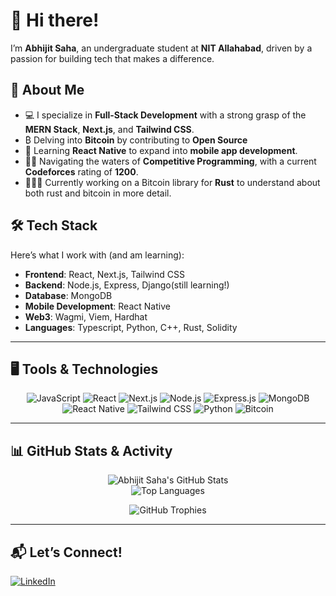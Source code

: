 
# 👋 Hi there!  

I’m **Abhijit Saha**, an undergraduate student at **NIT Allahabad**, driven by a passion for building tech that makes a difference.  

## 🚀 About Me  
- 💻 I specialize in **Full-Stack Development** with a strong grasp of the **MERN Stack**, **Next.js**, and **Tailwind CSS**.  
- ₿ Delving into **Bitcoin** by contributing to **Open Source** 
- 📱 Learning **React Native** to expand into **mobile app development**.  
- 🏊‍♂️ Navigating the waters of **Competitive Programming**, with a current **Codeforces** rating of **1200**.
- 👩🏻‍💻 Currently working on a Bitcoin library for **Rust** to understand about both rust and bitcoin in more detail.

## 🛠️ Tech Stack  
Here’s what I work with (and am learning):  
- **Frontend**: React, Next.js, Tailwind CSS  
- **Backend**: Node.js, Express, Django(still learning!)
- **Database**: MongoDB  
- **Mobile Development**: React Native  
- **Web3**: Wagmi, Viem, Hardhat
- **Languages**: Typescript, Python, C++, Rust, Solidity
---

## 🖥️ Tools & Technologies  

<p align="center">
  <img src="https://img.shields.io/badge/JavaScript-F7DF1E?style=for-the-badge&logo=javascript&logoColor=black" alt="JavaScript" />
  <img src="https://img.shields.io/badge/React-61DAFB?style=for-the-badge&logo=react&logoColor=black" alt="React" />
  <img src="https://img.shields.io/badge/Next.js-000000?style=for-the-badge&logo=next.js&logoColor=white" alt="Next.js" />
  <img src="https://img.shields.io/badge/Node.js-339933?style=for-the-badge&logo=node.js&logoColor=white" alt="Node.js" />
  <img src="https://img.shields.io/badge/Express.js-000000?style=for-the-badge&logo=express&logoColor=white" alt="Express.js" />
  <img src="https://img.shields.io/badge/MongoDB-47A248?style=for-the-badge&logo=mongodb&logoColor=white" alt="MongoDB" />
  <img src="https://img.shields.io/badge/React_Native-61DAFB?style=for-the-badge&logo=react&logoColor=black" alt="React Native" />
  <img src="https://img.shields.io/badge/Tailwind_CSS-38B2AC?style=for-the-badge&logo=tailwind-css&logoColor=white" alt="Tailwind CSS" />
  <img src="https://img.shields.io/badge/Python-3776AB?style=for-the-badge&logo=python&logoColor=white" alt="Python" />
  <img src="https://img.shields.io/badge/Bitcoin-F7931A?style=for-the-badge&logo=bitcoin&logoColor=white" alt="Bitcoin" />
</p>


---

## 📊 GitHub Stats & Activity

<p align="center">
  <img src="https://github-readme-stats.vercel.app/api?username=abhigit-saha&show_icons=true&theme=tokyonight&hide_border=true&count_private=true" alt="Abhijit Saha's GitHub Stats" />
  <br/>
  <img src="https://github-readme-stats.vercel.app/api/top-langs/?username=abhigit-saha&layout=compact&theme=tokyonight&hide_border=true&langs_count=8" alt="Top Languages" />
</p>

<p align="center">
  <img src="https://github-profile-trophy.vercel.app/?username=abhigit-saha&theme=radical&margin-w=15&margin-h=15" alt="GitHub Trophies" />
</p>

---

## 📬 Let’s Connect!  

<p>
  <a href="https://www.linkedin.com/in/abhijit-saha-a440b5291/" target="_blank">
    <img src="https://img.shields.io/badge/LinkedIn-0A66C2?style=for-the-badge&logo=linkedin&logoColor=white" alt="LinkedIn" />
  </a>
</p>
